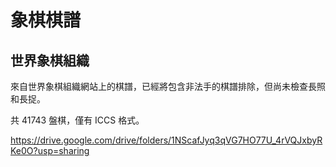 # 象棋棋譜
## 世界象棋組織
來自世界象棋組織網站上的棋譜，已經將包含非法手的棋譜排除，但尚未檢查長照和長捉。

共 41743 盤棋，僅有 ICCS 格式。

https://drive.google.com/drive/folders/1NScafJyq3qVG7HO77U_4rVQJxbyRKe0O?usp=sharing

